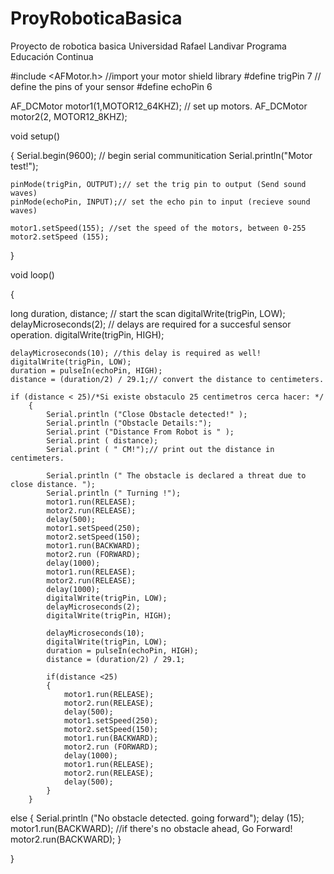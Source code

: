# ProyRoboticaBasica
Proyecto de robotica basica Universidad Rafael Landivar Programa Educación Continua

#include <AFMotor.h> //import your motor shield library
#define trigPin 7 // define the pins of your sensor
#define echoPin 6

AF_DCMotor motor1(1,MOTOR12_64KHZ); // set up motors.
AF_DCMotor motor2(2, MOTOR12_8KHZ);

void setup() 

{
	Serial.begin(9600); // begin serial communitication 
	Serial.println("Motor test!");
	
	pinMode(trigPin, OUTPUT);// set the trig pin to output (Send sound waves)
	pinMode(echoPin, INPUT);// set the echo pin to input (recieve sound waves)
	
	motor1.setSpeed(155); //set the speed of the motors, between 0-255
	motor2.setSpeed (155); 
}

void loop() 

{
 
   long duration, distance; // start the scan
	digitalWrite(trigPin, LOW); 
	delayMicroseconds(2); // delays are required for a succesful sensor operation.
	digitalWrite(trigPin, HIGH);
 
	delayMicroseconds(10); //this delay is required as well!
	digitalWrite(trigPin, LOW);
	duration = pulseIn(echoPin, HIGH);
	distance = (duration/2) / 29.1;// convert the distance to centimeters.
  
	if (distance < 25)/*Si existe obstaculo 25 centimetros cerca hacer: */ 
		{  
			Serial.println ("Close Obstacle detected!" );
			Serial.println ("Obstacle Details:");
			Serial.print ("Distance From Robot is " );
			Serial.print ( distance);
			Serial.print ( " CM!");// print out the distance in centimeters.
 
			Serial.println (" The obstacle is declared a threat due to close distance. ");
			Serial.println (" Turning !");
			motor1.run(RELEASE);
			motor2.run(RELEASE);
			delay(500);
			motor1.setSpeed(250);
			motor2.setSpeed(150);
			motor1.run(BACKWARD);
			motor2.run (FORWARD);
			delay(1000);
			motor1.run(RELEASE);
			motor2.run(RELEASE);
			delay(1000);
			digitalWrite(trigPin, LOW); 
			delayMicroseconds(2);
			digitalWrite(trigPin, HIGH);
 
			delayMicroseconds(10);
			digitalWrite(trigPin, LOW);
			duration = pulseIn(echoPin, HIGH);
			distance = (duration/2) / 29.1;

			if(distance <25)
			{
				motor1.run(RELEASE);
				motor2.run(RELEASE);
				delay(500);
				motor1.setSpeed(250);
				motor2.setSpeed(150);
				motor1.run(BACKWARD);
				motor2.run (FORWARD);
				delay(1000);
				motor1.run(RELEASE);
				motor2.run(RELEASE);
				delay(500);
			}
		}
  else {
		Serial.println ("No obstacle detected. going forward");
		delay (15);
		motor1.run(BACKWARD); //if there's no obstacle ahead, Go Forward!
		motor2.run(BACKWARD); 
		} 
  
}
